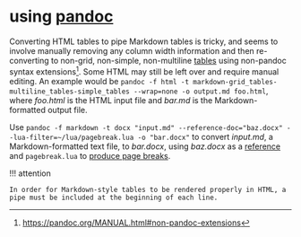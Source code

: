 # using [pandoc]
Converting HTML tables to pipe Markdown tables is tricky, and seems to involve manually removing any column width information and then re-converting to non-grid, non-simple, non-multiline [tables](https://pandoc.org/MANUAL.html#tables) using non-pandoc syntax extensions[^uspndoc1]. Some HTML may still be left over and require manual editing. An example would be `pandoc -f html -t markdown-grid_tables-multiline_tables-simple_tables --wrap=none -o output.md foo.html`, where *foo.html* is the HTML input file and *bar.md* is the Markdown-formatted output file.

Use `pandoc -f markdown -t docx "input.md" --reference-doc="baz.docx" --lua-filter=~/lua/pagebreak.lua -o "bar.docx"` to convert *input.md*, a Markdown-formatted text file, to *bar.docx*, using *baz.docx* as a [reference](https://pandoc.org/MANUAL.html#option--reference-doc) and `pagebreak.lua` to [produce page breaks](ipbkMkd.md#pandoc-filters-and-latex).

!!! attention
    
    In order for Markdown-style tables to be rendered properly in HTML, a pipe must be included at the beginning of each line.

[pandoc]: http://pandoc.org/
[^uspndoc1]: https://pandoc.org/MANUAL.html#non-pandoc-extensions
